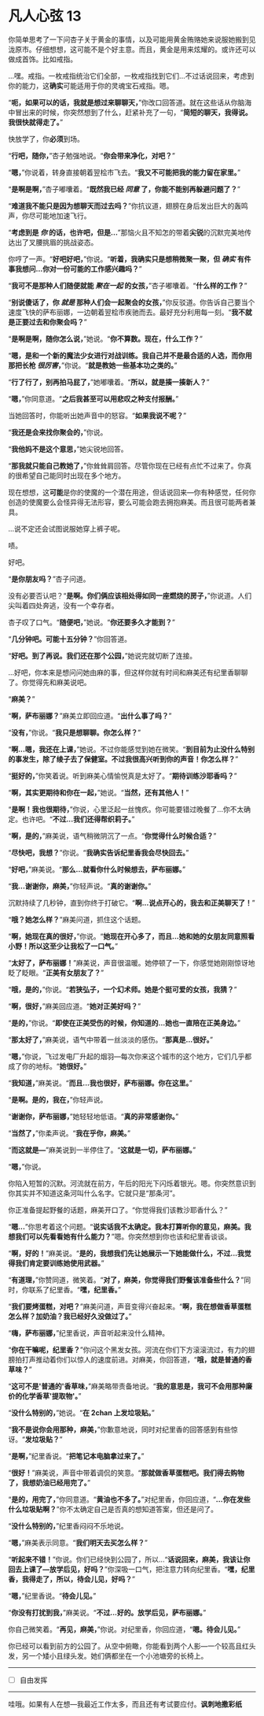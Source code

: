 # 凡人心弦 13

你简单思考了一下问杏子关于黄金的事情，以及可能用黄金贿赂她来说服她搬到见泷原市。仔细想想，这可能不是个好主意。而且，黄金是用来炫耀的。或许还可以做成首饰。比如戒指。

...嘿。戒指。一枚戒指统治它们全部，一枚戒指找到它们...不过话说回来，考虑到你的能力，这**确实**可能适用于你的灵魂宝石戒指。嗯。

“**呃，如果可以的话，我就是想过来聊聊天，**”你改口回答道。就在这些话从你脑海中冒出来的时候，你突然想到了什么，赶紧补充了一句，“**简短的聊天，我得说。我很快就得走了。**”

快放学了，你**必须**到场。

“**行吧，随你，**”杏子勉强地说。“**你会带来净化，对吧？**”

“**嗯，**”你说着，转身直接朝着翌桧市飞去。“**我又不可能把我的能力留在家里。**”

“**是啊是啊，**”杏子嘟囔着。“**既然我已经 _同意_ 了，你能不能别再躲避问题了？**”

“**难道我不能只是因为想聊天而过去吗？**”你抗议道，翅膀在身后发出巨大的轰鸣声，你尽可能地加速飞行。

“**考虑到是 _你_ 的话，也许吧，但是...**”那恼火且不知怎的带着**尖锐**的沉默完美地传达出了叉腰挑眉的挑战姿态。

你哼了一声。“**好吧好吧，**”你说。“**听着，我确实只是想稍微聚一聚，但 _确实_ 有件事我想问...你对一份可能的工作感兴趣吗？**”

“**我可不是那种人们随便就能 _聚在一起_ 的女孩，**”杏子嘟囔着。“**什么样的工作？**”

“**别说傻话了，你 _就是_ 那种人们会一起聚会的女孩，**”你反驳道。你告诉自己要当个速度飞快的萨布丽娜，一边朝着翌桧市疾驰而去。最好充分利用每一刻。“**我不就是正要过去和你聚会吗？**”

“**是啊是啊，随你怎么说，**”她说。“**你不算数。现在，什么工作？**”

“**嗯，是和一个新的魔法少女进行对战训练。我自己并不是最合适的人选，而你用那把长枪 _很厉害_，**”你说。“**就是教她一些基本功之类的。**”

“**行了行了，别再拍马屁了，**”她嘟囔着。“**所以，就是揍一揍新人？**”

“**嗯，**”你同意道。“**之后我甚至可以用悲叹之种支付报酬。**”

当她回答时，你能听出她声音中的怒容。“**如果我说不呢？**”

“**我还是会来找你聚会的，**”你说。

“**我他妈不是这个意思，**”她尖锐地回答。

“**那我就只能自己教她了，**”你耸耸肩回答。尽管你现在已经有点忙不过来了。你真的很希望自己能同时出现在多个地方。

现在想想，这**可能**是你的使魔的一个潜在用途，但话说回来—你有种感觉，任何你创造的使魔要么会怪异得无法形容，要么可能会跑去拥抱麻美。而且很可能两者兼具。

...说不定还会试图说服她穿上裤子呢。

啧。

好吧。

“**是你朋友吗？**”杏子问道。

没有必要否认吧？“**是啊。你们俩应该相处得如同一座燃烧的房子，**”你说道。人们尖叫着四处奔逃，没有一个幸存者。

杏子叹了口气。“**随便吧，**”她说。“**你还要多久才能到？**”

“**几分钟吧。可能十五分钟？**”你回答道。

“**好吧。到了再说。我们还在那个公园，**”她说完就切断了连接。

...好吧，你本来是想问问她由麻的事，但这样你就有时间和麻美还有纪里香聊聊了。你觉得先和麻美说吧。

“**麻美？**”

“**啊，萨布丽娜？**”麻美立即回应道。“**出什么事了吗？**”

“**没有，**”你说。“**我只是想聊聊。你怎么样？**”

“**啊...嗯，我还在上课，**”她说。不过你能感觉到她在微笑。“**到目前为止没什么特别的事发生，除了绫子去了保健室。不过我很高兴听到你的声音！你怎么样？**”

“**挺好的，**”你笑着说。听到麻美心情愉悦真是太好了。“**期待训练沙耶香吗？**”

“**啊，其实更期待和你在一起，**”她说。“**当然，还有其他人！**”

“**是啊！我也很期待，**”你说，心里泛起一丝愧疚。你可能要错过晚餐了...你不太确定。也许吧。“**不过...我们还得帮织莉子。**”

“**啊，是的，**”麻美说，语气稍微阴沉了一点。“**你觉得什么时候合适？**”

“**尽快吧，我想？**”你说。“**我确实告诉纪里香我会尽快回去。**”

“**好吧，**”麻美说。“**那么...就看你什么时候想去，萨布丽娜。**”

“**我...谢谢你，麻美，**”你轻声说。“**真的谢谢你。**”

沉默持续了几秒钟，直到你终于打破它。“**啊...说点开心的，我去和正美聊天了！**”

“**哦？她怎么样？**”麻美问道，抓住这个话题。

“**啊，她现在真的很好，**”你说。“**她现在开心多了，而且...她和她的女朋友同意照看小野！所以这至少让我松了一口气。**”

“**太好了，萨布丽娜！**”麻美说，声音很温暖。她停顿了一下，你感觉她刚刚惊讶地眨了眨眼。“**正美有女朋友了？**”

“**哦，是的，**”你说。“**若狭弘子，一个幻术师。她是个挺可爱的女孩，我猜？**”

“**啊，很好，**”麻美回应道。“**她对正美好吗？**”

“**是的，**”你说。“**即使在正美受伤的时候，你知道的...她也一直陪在正美身边。**”

“**那太好了，**”麻美说，语气中带着一丝淡淡的感伤。“**那真是...很好。**”

“**嗯，**”你说，飞过发电厂升起的烟羽—每次你来这个城市的这个地方，它们几乎都成了你的地标。“**她很好。**”

“**我知道，**”麻美说。“**而且...我也很好，萨布丽娜。你在这里。**”

“**是啊。是的，我在，**”你轻声说。

“**谢谢你，萨布丽娜，**”她轻轻地低语。“**真的非常感谢你。**”

“**当然了，**”你柔声说。“**我在乎你，麻美。**”

“**而这就是—**”麻美说到一半停住了。“**这就是一切，萨布丽娜。**”

“**嗯，**”你说。

你陷入短暂的沉默。河流就在前方，午后的阳光下闪烁着银光。嗯。你突然意识到你其实并不知道这条河叫什么名字。它就只是“那条河”。

你正准备提起野餐的话题，麻美开口了。“你觉得我们该教沙耶香什么？”

“**嗯...**”你思考着这个问题。“**说实话我不太确定。我本打算听你的意见，麻美。我想我们可以先看看她有什么能力？**”嗯。你突然想到你也该和纪里香谈谈。

“**啊，好的！**”麻美说。“**是的，我想我们先让她展示一下她能做什么，不过...我觉得我们肯定要训练她使用武器。**”

“**有道理，**”你赞同道，微笑着。“**对了，麻美，你觉得我们野餐该准备些什么？**”同时，你联系了纪里香。“**嘿，纪里香。**”

“**我们要烤蛋糕，对吧？**”麻美问道，声音变得兴奋起来。“**啊，我在想做香草蛋糕怎么样？加奶油？我已经好久没做过了。**”

“**嗨，萨布丽娜，**”纪里香说，声音听起来没什么精神。

“**你在干嘛呢，纪里香？**”你问这个黑发女孩。河流在你们下方滚滚流过，有力的翅膀拍打声推动着你们以惊人的速度前进。对麻美，你回答道，“**哦，就是普通的香草味？**”

“**这可不是'普通的'香草味，**”麻美略带责备地说。“**我的意思是，我可不会用那种廉价的化学香草'提取物'。**”

“**没什么特别的，**”她说。“**在 2chan 上发垃圾贴。**”

“**我不是说你会用那种，麻美，**”你歉意地说，同时对纪里香的回答感到有些惊讶。“**发垃圾贴？**”

“**是啊，**”纪里香说。“**把笔记本电脑拿过来了。**”

“**很好！**”麻美说，声音中带着调侃的笑意。“**那就做香草蛋糕吧。我们得去购物了，我想奶油已经用完了。**”

“**是的，用完了，**”你同意道。“**黄油也不多了。**”对纪里香，你回应道，“**...你在发些什么垃圾贴啊？**”你不太确定自己是否真的想知道答案，但还是问了。

“**没什么特别的，**”纪里香闷闷不乐地说。

“**嗯，**”麻美表示同意。“**我们明天去买怎么样？**”

“**听起来不错！**”你说。你们已经快到公园了，所以...“**话说回来，麻美，我该让你回去上课了—放学后见，好吗？**”你深吸一口气，把注意力转向纪里香。“**嘿，纪里香，我得走了，所以，待会儿见，好吗？**”

“**嗯，**”纪里香说。“**待会儿见。**”

“**你没有打扰到我，**”麻美说。“**不过...好的。放学后见，萨布丽娜。**”

你自己微笑着。“**再见，麻美，**”你说。对纪里香，你回应道，“**嗯。待会儿见。**”

你已经可以看到前方的公园了。从空中俯瞰，你能看到两个人影—一个较高且红头发，另一个矮小且绿头发。她们俩都坐在一个小池塘旁的长椅上。

---

- [ ] 自由发挥

---

哇哦。如果有人在想—我最近工作太多，而且还有考试要应付。**讽刺地撒彩纸**
